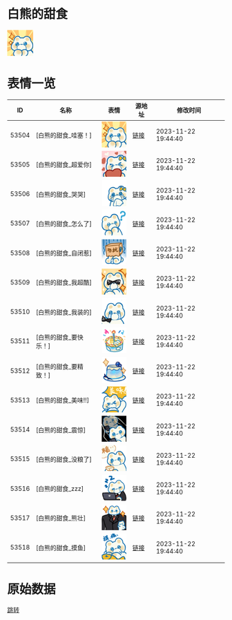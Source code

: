 # 白熊的甜食

<img src="./cover.png" height="60" alt="cover" />

# 表情一览

|ID|名称|表情|源地址|修改时间|
|----|----|----|----|----|
|53504|[白熊的甜食_哇塞！]|<img src="./pic/053504_%5B白熊的甜食_哇塞！%5D.png" height="60" alt="哇塞！"/>|[链接](https://i0.hdslb.com/bfs/garb/6e704eaf0e71e5fa63bcd07777779de1a24e82dd.png)|2023-11-22 19:44:40|
|53505|[白熊的甜食_超爱你]|<img src="./pic/053505_%5B白熊的甜食_超爱你%5D.png" height="60" alt="超爱你"/>|[链接](https://i0.hdslb.com/bfs/garb/58ad7ab003cb0f2e2a59c3c7d001d97265fd0070.png)|2023-11-22 19:44:40|
|53506|[白熊的甜食_哭哭]|<img src="./pic/053506_%5B白熊的甜食_哭哭%5D.png" height="60" alt="哭哭"/>|[链接](https://i0.hdslb.com/bfs/garb/e8ac61f8dda1b8d723f097596325b8b66d020d22.png)|2023-11-22 19:44:40|
|53507|[白熊的甜食_怎么了]|<img src="./pic/053507_%5B白熊的甜食_怎么了%5D.png" height="60" alt="怎么了"/>|[链接](https://i0.hdslb.com/bfs/garb/d2e158be6976dedfbf6068a96c27271f0d6d9a46.png)|2023-11-22 19:44:40|
|53508|[白熊的甜食_自闭惹]|<img src="./pic/053508_%5B白熊的甜食_自闭惹%5D.png" height="60" alt="自闭惹"/>|[链接](https://i0.hdslb.com/bfs/garb/dbd9106074bffc171f88ed51af73eeb2b22686e3.png)|2023-11-22 19:44:40|
|53509|[白熊的甜食_我超酷]|<img src="./pic/053509_%5B白熊的甜食_我超酷%5D.png" height="60" alt="我超酷"/>|[链接](https://i0.hdslb.com/bfs/garb/984c7367c28061188914798b244dd850df119207.png)|2023-11-22 19:44:40|
|53510|[白熊的甜食_我装的]|<img src="./pic/053510_%5B白熊的甜食_我装的%5D.png" height="60" alt="我装的"/>|[链接](https://i0.hdslb.com/bfs/garb/577e57223b295c1df17f58a84c2b6b444e8a22cd.png)|2023-11-22 19:44:40|
|53511|[白熊的甜食_要快乐！]|<img src="./pic/053511_%5B白熊的甜食_要快乐！%5D.png" height="60" alt="要快乐！"/>|[链接](https://i0.hdslb.com/bfs/garb/78f804b4973faa4a6901e8a24cf321aa8410e64f.png)|2023-11-22 19:44:40|
|53512|[白熊的甜食_要精致！]|<img src="./pic/053512_%5B白熊的甜食_要精致！%5D.png" height="60" alt="要精致！"/>|[链接](https://i0.hdslb.com/bfs/garb/ec1f0389819e75b5b2f6460dbb300292b2521b07.png)|2023-11-22 19:44:40|
|53513|[白熊的甜食_美味!!]|<img src="./pic/053513_%5B白熊的甜食_美味!!%5D.png" height="60" alt="美味!!"/>|[链接](https://i0.hdslb.com/bfs/garb/a9e1d0ea818779bd939e0bc152042467ebbbb7ef.png)|2023-11-22 19:44:40|
|53514|[白熊的甜食_震惊]|<img src="./pic/053514_%5B白熊的甜食_震惊%5D.png" height="60" alt="震惊"/>|[链接](https://i0.hdslb.com/bfs/garb/38eff07a83a4243fd72df4c0be99ed4661ed59d3.png)|2023-11-22 19:44:40|
|53515|[白熊的甜食_没粮了]|<img src="./pic/053515_%5B白熊的甜食_没粮了%5D.png" height="60" alt="没粮了"/>|[链接](https://i0.hdslb.com/bfs/garb/f1268fd2940cd1dfb25e711c4e560ffac2e9af0b.png)|2023-11-22 19:44:40|
|53516|[白熊的甜食_zzz]|<img src="./pic/053516_%5B白熊的甜食_zzz%5D.png" height="60" alt="zzz"/>|[链接](https://i0.hdslb.com/bfs/garb/0d4ac4e7ad7890549fa684c7df29bfe79a6a114d.png)|2023-11-22 19:44:40|
|53517|[白熊的甜食_熊壮]|<img src="./pic/053517_%5B白熊的甜食_熊壮%5D.png" height="60" alt="熊壮"/>|[链接](https://i0.hdslb.com/bfs/garb/6b473ed54034fc704caba6e9a7fee8968c9c1440.png)|2023-11-22 19:44:40|
|53518|[白熊的甜食_摸鱼]|<img src="./pic/053518_%5B白熊的甜食_摸鱼%5D.png" height="60" alt="摸鱼"/>|[链接](https://i0.hdslb.com/bfs/garb/3197decf8071642184fc24ef1f171082b738cfc2.png)|2023-11-22 19:44:40|

# 原始数据

[跳转](./raw.json)

